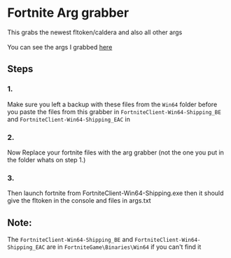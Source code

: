 # Fortnite Arg grabber
This grabs the newest fltoken/caldera and also all other args
<br><br>
You can see the args I grabbed [here](https://github.com/zinx-YT/Fortnite-Fltokens-and-offsets/tree/main/Fltokens)
## Steps
### 1.
Make sure you left a backup with these files from the `Win64` folder before you paste the files from this grabber in `FortniteClient-Win64-Shipping_BE` and `FortniteClient-Win64-Shipping_EAC` in
### 2.
Now Replace your fortnite files with the arg grabber (not the one you put in the folder whats on step 1.)
### 3.
Then launch fortnite from FortniteClient-Win64-Shipping.exe then it should give the fltoken in the console and files in args.txt

## Note:

The `FortniteClient-Win64-Shipping_BE` and `FortniteClient-Win64-Shipping_EAC` are in `FortniteGame\Binaries\Win64` if you can't find it
